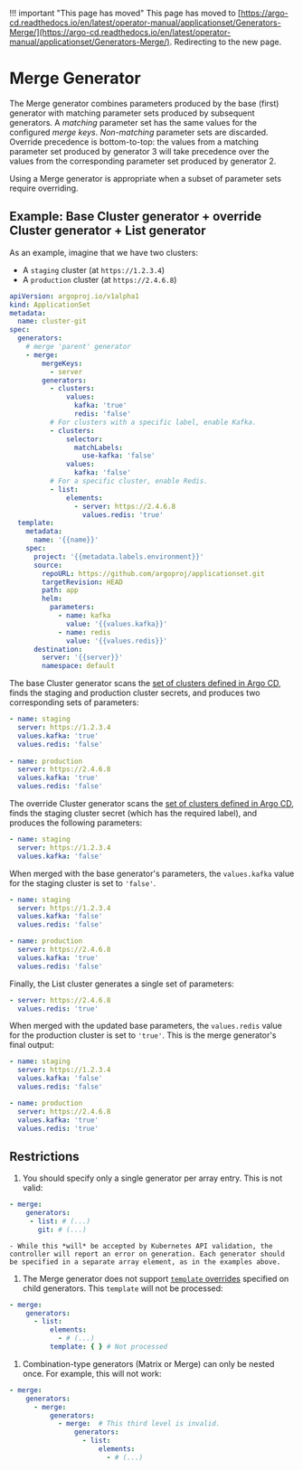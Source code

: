 <meta http-equiv="refresh" content="1; url='https://argo-cd.readthedocs.io/en/latest/operator-manual/applicationset/'" />

!!! important "This page has moved"
    This page has moved to [https://argo-cd.readthedocs.io/en/latest/operator-manual/applicationset/Generators-Merge/](https://argo-cd.readthedocs.io/en/latest/operator-manual/applicationset/Generators-Merge/). Redirecting to the new page.


# Merge Generator

The Merge generator combines parameters produced by the base (first) generator with matching parameter sets produced by subsequent generators. A _matching_ parameter set has the same values for the configured _merge keys_. _Non-matching_ parameter sets are discarded. Override precedence is bottom-to-top: the values from a matching parameter set produced by generator 3 will take precedence over the values from the corresponding parameter set produced by generator 2.

Using a Merge generator is appropriate when a subset of parameter sets require overriding.

## Example: Base Cluster generator + override Cluster generator + List generator 

As an example, imagine that we have two clusters:

- A `staging` cluster (at `https://1.2.3.4`)
- A `production` cluster (at `https://2.4.6.8`)

```yaml
apiVersion: argoproj.io/v1alpha1
kind: ApplicationSet
metadata:
  name: cluster-git
spec:
  generators:
    # merge 'parent' generator
    - merge:
        mergeKeys:
          - server
        generators:
          - clusters:
              values:
                kafka: 'true'
                redis: 'false'
          # For clusters with a specific label, enable Kafka.
          - clusters:
              selector:
                matchLabels:
                  use-kafka: 'false'
              values:
                kafka: 'false'
          # For a specific cluster, enable Redis.
          - list:
              elements: 
                - server: https://2.4.6.8
                  values.redis: 'true'
  template:
    metadata:
      name: '{{name}}'
    spec:
      project: '{{metadata.labels.environment}}'
      source:
        repoURL: https://github.com/argoproj/applicationset.git
        targetRevision: HEAD
        path: app
        helm:
          parameters:
            - name: kafka
              value: '{{values.kafka}}'
            - name: redis
              value: '{{values.redis}}'
      destination:
        server: '{{server}}'
        namespace: default
```

The base Cluster generator scans the [set of clusters defined in Argo CD](Generators-Cluster.md), finds the staging and production cluster secrets, and produces two corresponding sets of parameters:
```yaml
- name: staging
  server: https://1.2.3.4
  values.kafka: 'true'
  values.redis: 'false'
  
- name: production
  server: https://2.4.6.8
  values.kafka: 'true'
  values.redis: 'false'
```

The override Cluster generator scans the [set of clusters defined in Argo CD](Generators-Cluster.md), finds the staging cluster secret (which has the required label), and produces the following parameters:
```yaml
- name: staging
  server: https://1.2.3.4
  values.kafka: 'false'
```

When merged with the base generator's parameters, the `values.kafka` value for the staging cluster is set to `'false'`.
```yaml
- name: staging
  server: https://1.2.3.4
  values.kafka: 'false'
  values.redis: 'false'

- name: production
  server: https://2.4.6.8
  values.kafka: 'true'
  values.redis: 'false'
```

Finally, the List cluster generates a single set of parameters:
```yaml
- server: https://2.4.6.8
  values.redis: 'true'
```

When merged with the updated base parameters, the `values.redis` value for the production cluster is set to `'true'`. This is the merge generator's final output:
```yaml
- name: staging
  server: https://1.2.3.4
  values.kafka: 'false'
  values.redis: 'false'

- name: production
  server: https://2.4.6.8
  values.kafka: 'true'
  values.redis: 'true'
```

## Restrictions

1. You should specify only a single generator per array entry. This is not valid:
```yaml
- merge:
    generators:
     - list: # (...)
       git: # (...)
```
    - While this *will* be accepted by Kubernetes API validation, the controller will report an error on generation. Each generator should be specified in a separate array element, as in the examples above.
1. The Merge generator does not support [`template` overrides](Template.md#generator-templates) specified on child generators. This `template` will not be processed:
```yaml
- merge:
    generators:
      - list:
          elements:
            - # (...)
          template: { } # Not processed
```
1. Combination-type generators (Matrix or Merge) can only be nested once. For example, this will not work:
```yaml
- merge:
    generators:
      - merge:
          generators:
            - merge:  # This third level is invalid.
                generators:
                  - list:
                      elements:
                        - # (...)
```
